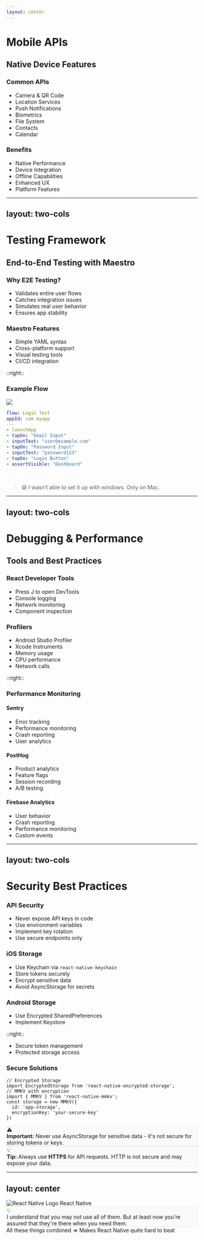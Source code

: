 ```yaml
---
layout: center
---
```


# Mobile APIs
## Native Device Features

<div class="mt-8 grid grid-cols-2 gap-8">

<div class="space-y-4">

### Common APIs
- Camera & QR Code
- Location Services
- Push Notifications
- Biometrics
- File System
- Contacts
- Calendar

</div>

<div class="space-y-4">

### Benefits
- Native Performance
- Device Integration
- Offline Capabilities
- Enhanced UX
- Platform Features

</div>

</div>

---
layout: two-cols
---

# Testing Framework
## End-to-End Testing with Maestro

<div class="mt-8 space-y-2">

### Why E2E Testing?
- Validates entire user flows
- Catches integration issues
- Simulates real user behavior
- Ensures app stability

### Maestro Features
- Simple YAML syntax
- Cross-platform support
- Visual testing tools
- CI/CD integration
</div>

::right::

### Example Flow
<img src="/images/maestro.png" class="w-8 h-8">

```yaml
flow: Login Test
appId: com.myapp
---
- launchApp
- tapOn: "Email Input"
- inputText: "user@example.com"
- tapOn: "Password Input"
- inputText: "password123"
- tapOn: "Login Button"
- assertVisible: "Dashboard"
```

<br/>

> 😪 I wasn’t able to set it up with windows. Only on Mac.

---
layout: two-cols
---

# Debugging & Performance
## Tools and Best Practices

### React Developer Tools
- Press J to open DevTools
- Console logging
- Network monitoring
- Component inspection

### Profilers
- Android Studio Profiler
- Xcode Instruments
- Memory usage
- CPU performance
- Network calls

::right::

### Performance Monitoring

#### Sentry
- Error tracking
- Performance monitoring
- Crash reporting
- User analytics

#### PostHog
- Product analytics
- Feature flags
- Session recording
- A/B testing

#### Firebase Analytics
- User behavior
- Crash reporting
- Performance monitoring
- Custom events


---
layout: two-cols
---

# Security Best Practices

<div class="space-y-2">

### API Security
- Never expose API keys in code
- Use environment variables
- Implement key rotation
- Use secure endpoints only
### iOS Storage
- Use Keychain via `react-native-keychain`
- Store tokens securely
- Encrypt sensitive data
- Avoid AsyncStorage for secrets
### Android Storage
- Use Encrypted SharedPreferences
- Implement Keystore

</div>

::right::

<div class="space-y-2">

- Secure token management
- Protected storage access


### Secure Solutions
```tsx
// Encrypted Storage
import EncryptedStorage from 'react-native-encrypted-storage';
// MMKV with encryption
import { MMKV } from 'react-native-mmkv';
const storage = new MMKV({
  id: 'app-storage',
  encryptionKey: 'your-secure-key'
})
```

</div>

<div class="mt-8">

<div class="notice warning">
  <span class="icon">⚠️</span>
  <div>
    <strong>Important:</strong> Never use AsyncStorage for sensitive data - it's not secure for storing tokens or keys.
  </div>
</div>

<div class="notice info">
  <span class="icon">💡</span>
  <div>
    <strong>Tip:</strong> Always use <strong>HTTPS</strong> for API requests. HTTP is not secure and may expose your data.
  </div>
</div>

</div>

<style>
.notice {
  @apply p-4 rounded-lg flex items-start gap-3 mt-4;
}

.notice.warning {
  @apply bg-amber-50 text-amber-700 border border-amber-200;
}

.notice.info {
  @apply bg-blue-50 text-blue-700 border border-blue-200;
}

.notice .icon {
  @apply text-xl;
}

h3 {
  @apply text-xl font-semibold mb-2 text-gray-800;
}

.space-y-4 > * + * {
  margin-top: 1rem;
}
</style>

---
layout: center
---

<div class="container mx-auto max-w-3xl p-6">

<div class="flex items-center justify-center gap-4">
  <img src="/images/react.svg" class="w-16 h-16 my-4" alt="React Native Logo">
  <span class="text-2xl font-bold">React Native</span>
</div>

<div class="notice info">
  <span class="icon">💡</span>
  <div>
    I understand that you may not use all of them. But at least now you're assured that they're there when you need them.
  </div>
</div>

<div class="text-center mt-8 text-xl font-semibold text-blue-800">
  All these things combined ⇒ Makes React Native quite hard to beat
</div>

</div>

<style>
.notice {
  @apply p-4 rounded-lg flex items-start gap-3;
  background-color: #f8fafc;
  border: 1px solid #e2e8f0;
}

.notice .icon {
  @apply text-2xl;
}
</style>